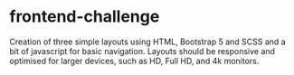 # frontend-challenge
Creation of three simple layouts using HTML, Bootstrap 5 and SCSS and a bit of javascript for basic navigation. Layouts should be responsive and optimised for larger devices, such as HD, Full HD, and 4k monitors.

